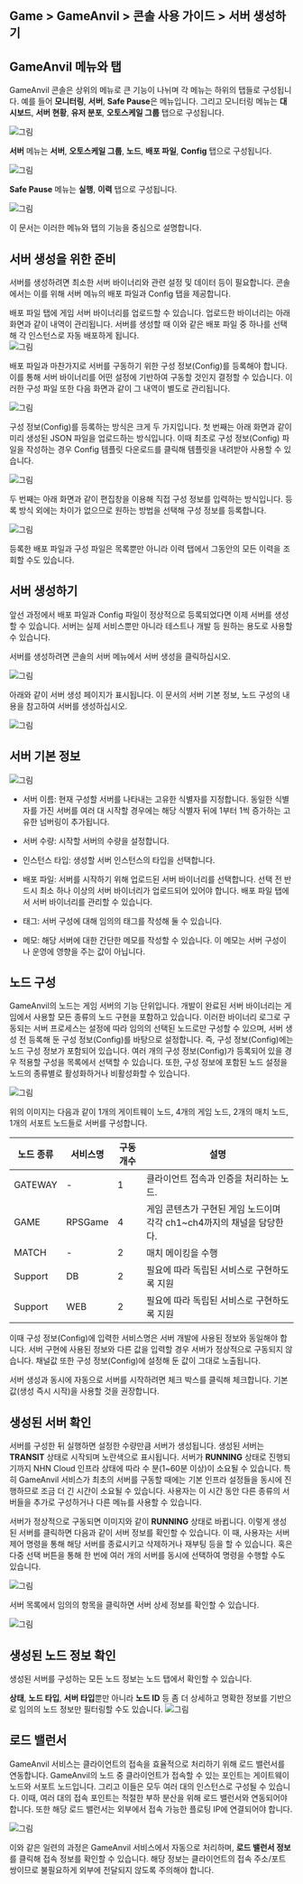## Game > GameAnvil > 콘솔 사용 가이드 > 서버 생성하기

## GameAnvil 메뉴와 탭

GameAnvil 콘솔은 상위의 메뉴로 큰 기능이 나뉘며 각 메뉴는 하위의 탭들로 구성됩니다. 예를 들어 **모니터링**, **서버**, **Safe Pause**은 메뉴입니다. 그리고 모니터링 메뉴는 **대시보드**, **서버 현황**, **유저 분포**, **오토스케일 그룹** 탭으로 구성됩니다.

![그림](https://static.toastoven.net/prod_gameanvil/images/console/new-server/menu_1.png)

**서버** 메뉴는 **서버**, **오토스케일 그룹**, **노드**, **배포 파일**, **Config** 탭으로 구성됩니다.

![그림](https://static.toastoven.net/prod_gameanvil/images/console/new-server/menu_2.png)

**Safe Pause** 메뉴는 **실행**, **이력** 탭으로 구성됩니다.

![그림](https://static.toastoven.net/prod_gameanvil/images/console/new-server/menu_3.png)

이 문서는 이러한 메뉴와 탭의 기능을 중심으로 설명합니다.


## 서버 생성을 위한 준비

서버를 생성하려면 최소한 서버 바이너리와 관련 설정 및 데이터 등이 필요합니다. 콘솔에서는 이를 위해 서버 메뉴의 배포 파일과 Config 탭을 제공합니다. 

배포 파일 탭에 게임 서버 바이너리를 업로드할 수 있습니다. 업로드한 바이너리는 아래 화면과 같이 내역이 관리됩니다. 서버를 생성할 때 이와 같은 배포 파일 중 하나를 선택해 각 인스턴스로 자동 배포하게 됩니다.  
![그림](https://static.toastoven.net/prod_gameanvil/images/console/new-server/deploy_file_list.png)

배포 파일과 마찬가지로 서버를 구동하기 위한 구성 정보(Config)를 등록해야 합니다. 이를 통해 서버 바이너리를 어떤 설정에 기반하여 구동할 것인지 결정할 수 있습니다. 이러한 구성 파일 또한 다음 화면과 같이 그 내역이 별도로 관리됩니다.

![그림](https://static.toastoven.net/prod_gameanvil/images/console/new-server/config_list.png)

구성 정보(Config)를 등록하는 방식은 크게 두 가지입니다. 첫 번째는 아래 화면과 같이 미리 생성된 JSON 파일을 업로드하는 방식입니다. 이때 최초로 구성 정보(Config) 파일을 작성하는 경우 Config 템플릿 다운로드를 클릭해 템플릿을 내려받아 사용할 수 있습니다.

![그림](https://static.toastoven.net/prod_gameanvil/images/console/new-server/register_new_config_init.png)

두 번째는 아래 화면과 같이 편집창을 이용해 직접 구성 정보를 입력하는 방식입니다. 등록 방식 외에는 차이가 없으므로 원하는 방법을 선택해 구성 정보를 등록합니다.

![그림](https://static.toastoven.net/prod_gameanvil/images/console/new-server/register_config.png)

등록한 배포 파일과 구성 파일은 목록뿐만 아니라 이력 탭에서 그동안의 모든 이력을 조회할 수도 있습니다.


## 서버 생성하기

앞선 과정에서 배포 파일과 Config 파일이 정상적으로 등록되었다면 이제 서버를 생성할 수 있습니다. 서버는 실제 서비스뿐만 아니라 테스트나 개발 등 원하는 용도로 사용할 수 있습니다.

서버를 생성하려면 콘솔의 서버 메뉴에서 서버 생성을 클릭하십시오.

![그림](https://static.toastoven.net/prod_gameanvil/images/console/new-server/empty_server_list.png)


아래와 같이 서버 생성 페이지가 표시됩니다. 이 문서의 서버 기본 정보, 노드 구성의 내용을 참고하여 서버를 생성하십시오.

![그림](https://static.toastoven.net/prod_gameanvil/images/console/new-server/new_server_2.png)


## 서버 기본 정보

![그림](https://static.toastoven.net/prod_gameanvil/images/console/new-server/create-03.png)

* 서버 이름: 현재 구성할 서버를 나타내는 고유한 식별자를 지정합니다. 동일한 식별자를 가진 서버를 여러 대 시작할 경우에는 해당 식별자 뒤에 1부터 1씩 증가하는 고유한 넘버링이 추가됩니다.

* 서버 수량: 시작할 서버의 수량을 설정합니다. 

* 인스턴스 타입: 생성할 서버 인스턴스의 타입을 선택합니다.

* 배포 파일: 서버를 시작하기 위해 업로드된 서버 바이너리를 선택합니다. 선택 전 반드시 최소 하나 이상의 서버 바이너리가 업로드되어 있어야 합니다. 배포 파일 탭에서 서버 바이너리를 관리할 수 있습니다.

* 태그: 서버 구성에 대해 임의의 태그를 작성해 둘 수 있습니다.

* 메모: 해당 서버에 대한 간단한 메모를 작성할 수 있습니다. 이 메모는 서버 구성이나 운영에 영향을 주는 값이 아닙니다.

## 노드 구성

GameAnvil의 노드는 게임 서버의 기능 단위입니다. 개발이 완료된 서버 바이너리는 게임에서 사용할 모든 종류의 노드 구현을 포함하고 있습니다. 이러한 바이너리 로그로 구동되는 서버 프로세스는 설정에 따라 임의의 선택된 노드로만 구성할 수 있으며, 서버 생성 전 등록해 둔 구성 정보(Config)를 바탕으로 설정합니다. 즉, 구성 정보(Config)에는 노드 구성 정보가 포함되어 있습니다. 여러 개의 구성 정보(Config)가 등록되어 있을 경우 적용할 구성을 목록에서 선택할 수 있습니다. 또한, 구성 정보에 포함된 노드 설정을 노드의 종류별로 활성화하거나 비활성화할 수 있습니다.

![그림](https://static.toastoven.net/prod_gameanvil/images/console/new-server/new_server_node_config.png)


위의 이미지는 다음과 같이 1개의 게이트웨이 노드, 4개의 게임 노드, 2개의 매치 노드, 1개의 서포트 노드들로 서버를 구성합니다.

| 노드 종류   | 서비스명       | 구동 개수 | 설명                                            |
|---------|---------------|-------|---------------------------------------------------|
| GATEWAY | -             | 1     | 클라이언트 접속과 인증을 처리하는 노드.                    |
| GAME    | RPSGame       | 4     | 게임 콘텐츠가 구현된 게임 노드이며 각각 ch1~ch4까지의 채널을 담당한다. |
| MATCH   | -             | 2     | 매치 메이킹을 수행                                     |
| Support | DB            | 2     | 필요에 따라 독립된 서비스로 구현하도록 지원                  |
| Support | WEB           | 2     | 필요에 따라 독립된 서비스로 구현하도록 지원                  |


이때 구성 정보(Config)에 입력한 서비스명은 서버 개발에 사용된 정보와 동일해야 합니다. 서버 구현에 사용된 정보와 다른 값을 입력할 경우 서버가 정상적으로 구동되지 않습니다. 채널값 또한 구성 정보(Config)에 설정해 둔 값이 그대로 노출됩니다.

서버 생성과 동시에 자동으로 서버를 시작하려면 체크 박스를 클릭해 체크합니다. 기본값(생성 즉시 시작)을 사용할 것을 권장합니다.

## 생성된 서버 확인
서버를 구성한 뒤 실행하면 설정한 수량만큼 서버가 생성됩니다. 생성된 서버는 **TRANSIT** 상태로 시작되며 노란색으로 표시됩니다. 서버가 **RUNNING** 상태로 진행되기까지 NHN Cloud 인프라 상태에 따라 수 분(1~60분 이상)이 소요될 수 있습니다. 특히 GameAnvil 서비스가 최초의 서버를 구동할 때에는 기본 인프라 설정들을 동시에 진행하므로 조금 더 긴 시간이 소요될 수 있습니다. 사용자는 이 시간 동안 다른 종류의 서버들을 추가로 구성하거나 다른 메뉴를 사용할 수 있습니다. 

서버가 정상적으로 구동되면 이미지와 같이 **RUNNING** 상태로 바뀝니다. 이렇게 생성된 서버를 클릭하면 다음과 같이 서버 정보를 확인할 수 있습니다. 이 때, 사용자는 서버 제어 명령을 통해 해당 서버를 종료시키고 삭제하거나 재부팅 등을 할 수 있습니다. 혹은 다중 선택 버튼을 통해 한 번에 여러 개의 서버를 동시에 선택하여 명령을 수행할 수도 있습니다.

![그림](https://static.toastoven.net/prod_gameanvil/images/console/new-server/server_list.png)

서버 목록에서 임의의 항목을 클릭하면 서버 상세 정보를 확인할 수 있습니다.

![그림](https://static.toastoven.net/prod_gameanvil/images/console/new-server/server_details.png)


## 생성된 노드 정보 확인

생성된 서버를 구성하는 모든 노드 정보는 노드 탭에서 확인할 수 있습니다.

**상태**, **노드 타입**, **서버 타입**뿐만 아니라 **노드 ID** 등 좀 더 상세하고 명확한 정보를 기반으로 임의의 노드 정보만 필터링할 수도 있습니다. 
![그림](https://static.toastoven.net/prod_gameanvil/images/console/new-server/node_list.png)

## 로드 밸런서

GameAnvil 서비스는 클라이언트의 접속을 효율적으로 처리하기 위해 로드 밸런서를 연동합니다. GameAnvil의 노드 중 클라이언트가 접속할 수 있는 포인트는 게이트웨이 노드와 서포트 노드입니다. 그리고 이들은 모두 여러 대의 인스턴스로 구성될 수 있습니다. 이때, 여러 대의 접속 포인트는 적절한 부하 분산을 위해 로드 밸런서와 연동되어야 합니다. 또한 해당 로드 밸런서는 외부에서 접속 가능한 플로팅 IP에 연결되어야 합니다.

![그림](https://static.toastoven.net/prod_gameanvil/images/console/new-server/loadbalancer.png)

이와 같은 일련의 과정은 GameAnvil 서비스에서 자동으로 처리하며, **로드 밸런서 정보**를 클릭해 접속 정보를 확인할 수 있습니다. 해당 정보는 클라이언트의 접속 주소/포트 쌍이므로 불필요하게 외부에 전달되지 않도록 주의해야 합니다.


